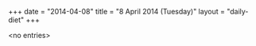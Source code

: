+++
date = "2014-04-08"
title = "8 April 2014 (Tuesday)"
layout = "daily-diet"
+++


\<no entries\>


